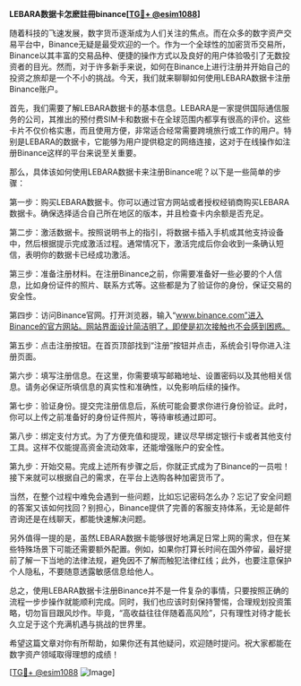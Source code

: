 **LEBARA数据卡怎麽註冊binance[[TG💪+ @esim1088](https://t.me/s/esim1088)]**

随着科技的飞速发展，数字货币逐渐成为人们关注的焦点。而在众多的数字资产交易平台中，Binance无疑是最受欢迎的一个。作为一个全球性的加密货币交易所，Binance以其丰富的交易品种、便捷的操作方式以及良好的用户体验吸引了无数投资者的目光。然而，对于许多新手来说，如何在Binance上进行注册并开始自己的投资之旅却是一个不小的挑战。今天，我们就来聊聊如何使用LEBARA数据卡注册Binance账户。

首先，我们需要了解LEBARA数据卡的基本信息。LEBARA是一家提供国际通信服务的公司，其推出的预付费SIM卡和数据卡在全球范围内都享有很高的评价。这些卡片不仅价格实惠，而且使用方便，非常适合经常需要跨境旅行或工作的用户。特别是LEBARA的数据卡，它能够为用户提供稳定的网络连接，这对于在线操作如注册Binance这样的平台来说至关重要。

那么，具体该如何使用LEBARA数据卡来注册Binance呢？以下是一些简单的步骤：

第一步：购买LEBARA数据卡。你可以通过官方网站或者授权经销商购买LEBARA数据卡。确保选择适合自己所在地区的版本，并且检查卡内余额是否充足。

第二步：激活数据卡。按照说明书上的指引，将数据卡插入手机或其他支持设备中，然后根据提示完成激活过程。通常情况下，激活完成后你会收到一条确认短信，表明你的数据卡已经成功激活。

第三步：准备注册材料。在注册Binance之前，你需要准备好一些必要的个人信息，比如身份证件的照片、联系方式等。这些都是为了验证你的身份，保证交易的安全性。

第四步：访问Binance官网。打开浏览器，输入“www.binance.com”进入Binance的官方网站。网站界面设计简洁明了，即使是初次接触也不会感到困惑。

第五步：点击注册按钮。在首页顶部找到“注册”按钮并点击，系统会引导你进入注册页面。

第六步：填写注册信息。在这里，你需要填写邮箱地址、设置密码以及其他相关信息。请务必保证所填信息的真实性和准确性，以免影响后续的操作。

第七步：验证身份。提交完注册信息后，系统可能会要求你进行身份验证。此时，你可以上传之前准备好的身份证件照片，等待审核通过即可。

第八步：绑定支付方式。为了方便充值和提现，建议尽早绑定银行卡或者其他支付工具。这样不仅能提高资金流动效率，还能增强账户的安全性。

第九步：开始交易。完成上述所有步骤之后，你就正式成为了Binance的一员啦！接下来就可以根据自己的需求，在平台上选购各种加密货币了。

当然，在整个过程中难免会遇到一些问题，比如忘记密码怎么办？忘记了安全问题的答案又该如何找回？别担心，Binance提供了完善的客服支持体系，无论是邮件咨询还是在线聊天，都能快速解决问题。

另外值得一提的是，虽然LEBARA数据卡能够很好地满足日常上网的需求，但在某些特殊场景下可能还需要额外配置。例如，如果你打算长时间在国外停留，最好提前了解一下当地的法律法规，避免因不了解而触犯法律红线；此外，也要注意保护个人隐私，不要随意透露敏感信息给他人。

总之，使用LEBARA数据卡注册Binance并不是一件复杂的事情，只要按照正确的流程一步步操作就能顺利完成。同时，我们也应该时刻保持警惕，合理规划投资策略，切勿盲目跟风炒作。毕竟，“高收益往往伴随着高风险”，只有理性对待才能长久立足于这个充满机遇与挑战的世界里。

希望这篇文章对你有所帮助，如果你还有其他疑问，欢迎随时提问。祝大家都能在数字资产领域取得理想的成绩！

[[TG💪+ @esim1088](https://t.me/s/esim1088) ![Image](https://i.postimg.cc/4NQfJmqS/Snipaste-2025-05-13-00-14-12.png)]